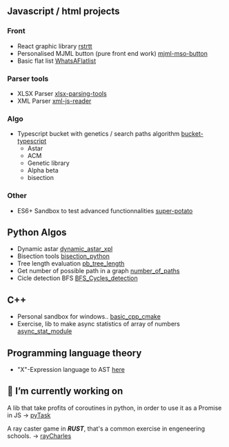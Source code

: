 ## Javascript / html projects

### Front
- React graphic library [rstrtt](https://github.com/adrien-zinger/rstrtt)
- Personalised MJML button (pure front end work) [mjml-mso-button](https://github.com/adrien-zinger/mjml-mso-button)
- Basic flat list [WhatsAFlatlist](https://github.com/adrien-zinger/WhatsAFlatlist)

### Parser tools
- XLSX Parser [xlsx-parsing-tools](https://github.com/adrien-zinger/xlsx-parsing-tools)
- XML Parser [xml-js-reader](https://github.com/adrien-zinger/xml-js-reader)

### Algo
- Typescript bucket with genetics / search paths algorithm [bucket-typescript](https://github.com/adrien-zinger/bucket-typescript)
  - Astar
  - ACM
  - Genetic library
  - Alpha beta
  - bisection

### Other
- ES6+ Sandbox to test advanced functionnalities [super-potato](https://github.com/adrien-zinger/super-potato)

## Python Algos

- Dynamic astar [dynamic_astar_xpl](https://github.com/adrien-zinger/dynamic_astar_xpl)
- Bisection tools [bisection_python](https://github.com/adrien-zinger/bisection_python)
- Tree length evaluation [pb_tree_length](https://github.com/adrien-zinger/pb_tree_length)
- Get number of possible path in a graph [number_of_paths](https://github.com/adrien-zinger/number_of_paths)
- Cicle detection BFS [BFS_Cycles_detection](https://github.com/adrien-zinger/BFS_Cycles_detection)

## C++

- Personal sandbox for windows.. [basic_cpp_cmake](https://github.com/adrien-zinger/basic_cpp_cmake)
- Exercise, lib to make async statistics of array of numbers [async_stat_module](https://github.com/adrien-zinger/async_stat_module)

## Programming language theory
- "X"-Expression language to AST [here](https://github.com/adrien-zinger/language_to_ast)

## 🔭 I’m currently working on

A lib that take profits of coroutines in python, in order to use it as a Promise in JS
-> [pyTask](https://github.com/adrien-zinger/pyTasks)

A ray caster game in **_RUST_**, that's a common exercise in engeneering schools.
-> [rayCharles](https://github.com/adrien-zinger/raycharles)

<!--
**adrien-zinger/adrien-zinger** is a ✨ _special_ ✨ repository because its `README.md` (this file) appears on your GitHub profile.

Here are some ideas to get you started:

- 🔭 I’m currently working on ...
- 🌱 I’m currently learning ...
- 👯 I’m looking to collaborate on ...
- 🤔 I’m looking for help with ...
- 💬 Ask me about ...
- 📫 How to reach me: ...
- 😄 Pronouns: ...
- ⚡ Fun fact: ...
-->
